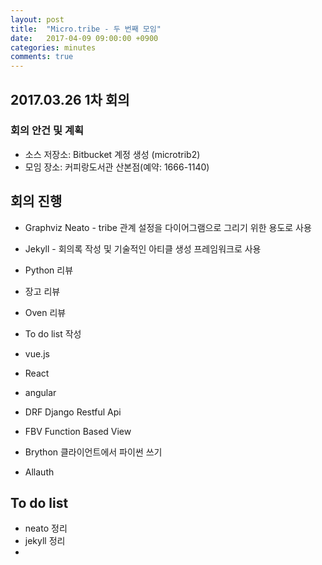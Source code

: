 ```yaml
---
layout: post
title:  "Micro.tribe - 두 번째 모임"
date:   2017-04-09 09:00:00 +0900
categories: minutes
comments: true
---
```

## 2017.03.26 1차 회의

### 회의 안건 및 계획
* 소스 저장소: Bitbucket 계정 생성 (microtrib2)
* 모임 장소: 커피랑도서관 산본점(예약: 1666-1140)

## 회의 진행
* Graphviz Neato - tribe 관계 설정을 다이어그램으로 그리기 위한 용도로 사용
* Jekyll - 회의록 작성 및 기술적인 아티클 생성 프레임워크로 사용
* Python 리뷰
* 장고 리뷰
* Oven 리뷰
* To do list 작성

* vue.js
* React
* angular
* DRF Django Restful Api
* FBV Function Based View
* Brython 클라이언트에서 파이썬 쓰기
* Allauth

## To do list
* neato 정리
* jekyll 정리
*
